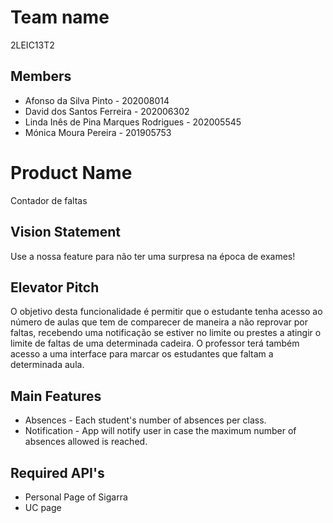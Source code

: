 # Team name
2LEIC13T2

## Members

- Afonso da Silva Pinto - 202008014
- David dos Santos Ferreira - 202006302
- Linda Inês de Pina Marques Rodrigues - 202005545
- Mónica Moura Pereira - 201905753

# Product Name
Contador de faltas

## Vision Statement
Use a nossa feature para não ter uma surpresa na época de exames!

## Elevator Pitch
O objetivo desta funcionalidade é permitir que o estudante tenha acesso ao número de aulas que tem de comparecer de maneira a não reprovar por faltas, recebendo uma notificação se estiver no limite ou prestes a atingir o limite de faltas de uma determinada cadeira.
O professor terá também acesso a uma interface para marcar os estudantes que faltam a determinada aula.

## Main Features
 - Absences - Each student's number of absences per class.
 - Notification - App will notify user in case the maximum number of absences allowed is reached.

## Required API's
- Personal Page of Sigarra 
- UC page
